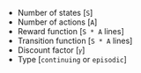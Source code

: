 - Number of states [`S`]
- Number of actions [`A`]
- Reward function [`S * A` lines]
- Transition function [`S * A` lines]
- Discount factor [`𝛾`]
- Type [`continuing` or `episodic`]
